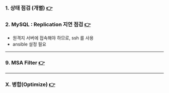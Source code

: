 
### 1. 상태 점검 (개별) [👉](./check-status.md)

### 2. MySQL : Replication 지연 점검 [👉](./check-mysql.md)

- 원격지 서버에 접속해야 하므로, ssh 를 사용  
- ansible 설정 필요

---

### 9. MSA Filter [👉](./eureka/check_filter.sh)

---

### X. 병합(Optimize) [👉](About-optimize.md)
